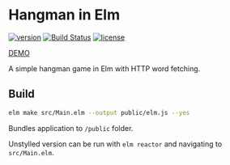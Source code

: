 # Hangman in Elm

[![version](https://img.shields.io/badge/version-1.0.0-green.svg?style=flat-square)]()
[![Build Status](https://img.shields.io/badge/build-passed-brightgreen.svg?style=flat-square)](https://semaphoreci.com/robinpokorny/elm-hangman)
[![license](https://img.shields.io/badge/license-MIT-blue.svg?style=flat-square)](https://github.com/robinpokorny/elm-hangman/blob/master/LICENSE)

[DEMO](http://robinpokorny.github.io/elm-hangman/)

A simple hangman game in Elm with HTTP word fetching.

## Build
```bash
elm make src/Main.elm --output public/elm.js --yes
```

Bundles application to `/public` folder.

Unstylled version can be run with `elm reactor` and navigating to `src/Main.elm`.
